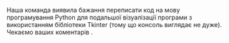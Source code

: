 Наша команда виявила бажання переписати код на мову програмування Python для подальшої візуалізації програми з використанням бібліотеки Tkinter (тому що консоль виглядає не дуже). Чекаємо ваших коментарів .
